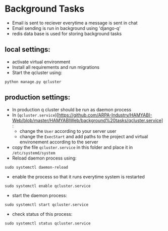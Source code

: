# Background Tasks
- Email is sent to reciever everytime a message is sent in chat
- Email sending is run in background using 'django-q'
- redis data base is used for storing background tasks

## local settings:
- activate virtual environment
- Install all requirements and run migrations
- Start the qcluster using:
```
python manage.py qcluster
```

## production settings:
- In production q cluster should be run as daemon process
- In (`qcluster.service`)[https://github.com/ARPA-Industry/HAMYABI-Web/blob/master/HAMYABIWeb/background%20tasks/qcluster.service]:
	- change the `User` according to your server user
	- change the `ExecStart` and add paths to the project and virtual environement according to the server
- copy the file `qcluster.service` in this folder and place it in `/etc/systemd/system`
- Reload daemon process using:
```
sudo systemctl daemon-reload
```
- enable the process so that it runs everytime system is restarted
```
sudo systemctl enable qcluster.service
```

- start the daemon process:
```
sudo systemctl start qcluster.service
```

- check status of this process:
```
sudo systemctl status qcluster.service
```